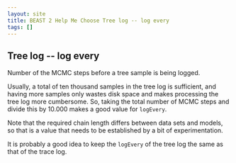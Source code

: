 ```yaml
---
layout: site
title: BEAST 2 Help Me Choose Tree log -- log every
tags: []
---
```


## Tree log -- log every

Number of the MCMC steps before a tree sample is being logged.

Usually, a total of ten thousand samples in the tree log is sufficient, and having more samples only wastes disk space and makes processing the tree log more cumbersome. So,  taking the total number of MCMC steps and divide this by 10.000 makes a good value for `logEvery`.

Note that the required chain length differs between data sets and models, so that is a value that needs to be established by a bit of experimentation. 

It is probably a good idea to keep the `logEvery` of the tree log the same as that of the trace log.